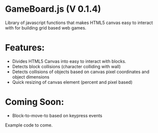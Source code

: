 GameBoard.js (V 0.1.4)
============

Library of javascript functions that makes HTML5 canvas easy to interact with for building grid based web games.

Features:
=========
- Divides HTML5 Canvas into easy to interact with blocks.
- Detects block collisions (character colliding with wall)
- Detects collisions of objects based on canvas pixel coordinates and object dimensions
- Quick resizing of canvas element (percent and pixel based)

Coming Soon:
============
- Block-to-move-to based on keypress events

Example code to come.

